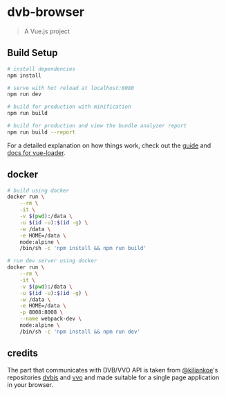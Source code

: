 # dvb-browser

> A Vue.js project

## Build Setup

``` bash
# install dependencies
npm install

# serve with hot reload at localhost:8080
npm run dev

# build for production with minification
npm run build

# build for production and view the bundle analyzer report
npm run build --report
```

For a detailed explanation on how things work, check out the [guide](http://vuejs-templates.github.io/webpack/) and [docs for vue-loader](http://vuejs.github.io/vue-loader).


docker
------

```bash
# build using docker
docker run \
    --rm \
    -it \
    -v $(pwd):/data \
    -u $(id -u):$(id -g) \
    -w /data \
    -e HOME=/data \
    node:alpine \
    /bin/sh -c 'npm install && npm run build'

# run dev server using docker
docker run \
    --rm \
    -it \
    -v $(pwd):/data \
    -u $(id -u):$(id -g) \
    -w /data \
    -e HOME=/data \
    -p 8008:8008 \
    --name webpack-dev \
    node:alpine \
    /bin/sh -c 'npm install && npm run dev'
```


credits
-------

The part that communicates with DVB/VVO API is taken from [@kiliankoe](https://github.com/kiliankoe)'s
repositories [dvbjs](https://github.com/kiliankoe/dvbjs) and [vvo](https://github.com/kiliankoe/vvo)
and made suitable for a single page application in your browser.
